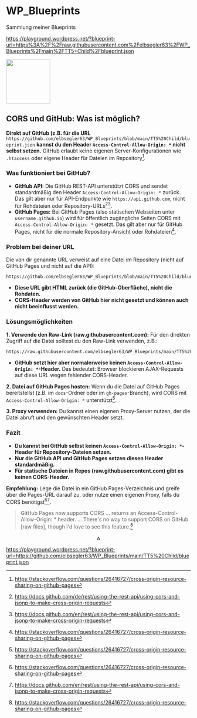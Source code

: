 # WP_Blueprints
Sammlung meiner Blueprints

https://playground.wordpress.net/?blueprint-url=https%3A%2F%2Fraw.githubusercontent.com%2Felbsegler63%2FWP_Blueprints%2Fmain%2FTT5+Child%2Fblueprint.json

<img src="https://r2cdn.perplexity.ai/pplx-full-logo-primary-dark%402x.png" class="logo" width="120"/>

## CORS und GitHub: Was ist möglich?

**Direkt auf GitHub (z.B. für die URL**
`https://github.com/elbsegler63/WP_Blueprints/blob/main/TT5%20Child/blueprint.json`
**kannst du den Header `Access-Control-Allow-Origin: *` nicht selbst setzen.** GitHub erlaubt keine eigenen Server-Konfigurationen wie `.htaccess` oder eigene Header für Dateien im Repository[^3].

### Was funktioniert bei GitHub?

- **GitHub API:**
Die GitHub REST-API unterstützt CORS und sendet standardmäßig den Header `Access-Control-Allow-Origin: *` zurück. Das gilt aber nur für API-Endpunkte wie `https://api.github.com`, nicht für Rohdateien oder Repository-URLs[^2][^5].
- **GitHub Pages:**
Bei GitHub Pages (also statischen Webseiten unter `username.github.io`) wird für öffentlich zugängliche Seiten CORS mit `Access-Control-Allow-Origin: *` gesetzt. Das gilt aber nur für GitHub Pages, nicht für die normale Repository-Ansicht oder Rohdateien[^3].


### Problem bei deiner URL

Die von dir genannte URL verweist auf eine Datei im Repository (nicht auf GitHub Pages und nicht auf die API):

```
https://github.com/elbsegler63/WP_Blueprints/blob/main/TT5%20Child/blueprint.json
```

- **Diese URL gibt HTML zurück (die GitHub-Oberfläche), nicht die Rohdaten.**
- **CORS-Header werden von GitHub hier nicht gesetzt und können auch nicht beeinflusst werden.**


### Lösungsmöglichkeiten

**1. Verwende den Raw-Link (raw.githubusercontent.com):**
Für den direkten Zugriff auf die Datei solltest du den Raw-Link verwenden, z.B.:

```
https://raw.githubusercontent.com/elbsegler63/WP_Blueprints/main/TT5%20Child/blueprint.json
```

- **GitHub setzt hier aber normalerweise keinen `Access-Control-Allow-Origin: *`-Header.**
Das bedeutet: Browser blockieren AJAX-Requests auf diese URL wegen fehlender CORS-Header.

**2. Datei auf GitHub Pages hosten:**
Wenn du die Datei auf GitHub Pages bereitstellst (z.B. im `docs`-Ordner oder im `gh-pages`-Branch), wird CORS mit `Access-Control-Allow-Origin: *` unterstützt[^3].

**3. Proxy verwenden:**
Du kannst einen eigenen Proxy-Server nutzen, der die Datei abruft und den gewünschten Header setzt.

### Fazit

- **Du kannst bei GitHub selbst keinen `Access-Control-Allow-Origin: *`-Header für Repository-Dateien setzen.**
- **Nur die GitHub API und GitHub Pages setzen diesen Header standardmäßig.**
- **Für statische Dateien in Repos (raw.githubusercontent.com) gibt es keinen CORS-Header.**

**Empfehlung:**
Lege die Datei in ein GitHub Pages-Verzeichnis und greife über die Pages-URL darauf zu, oder nutze einen eigenen Proxy, falls du CORS benötigst[^3][^5].

> GitHub Pages now supports CORS ... returns an Access-Control-Allow-Origin: * header. ... There's no way to support CORS on GitHub [raw files], though I'd love to see this feature.[^3]

<div style="text-align: center">⁂</div>

[^1]: blueprint.json

[^2]: https://docs.github.com/de/rest/using-the-rest-api/using-cors-and-jsonp-to-make-cross-origin-requests

[^3]: https://stackoverflow.com/questions/26416727/cross-origin-resource-sharing-on-github-pages

[^4]: https://github.com/OpenLiberty/guide-cors

[^5]: https://docs.github.com/en/rest/using-the-rest-api/using-cors-and-jsonp-to-make-cross-origin-requests

[^6]: https://github.com/orgs/community/discussions/12209

[^7]: https://github.com/homematic-community/XML-API/issues/72

[^8]: https://github.com/AUTOMATIC1111/stable-diffusion-webui/discussions/13776

[^9]: https://learn.microsoft.com/de-de/aspnet/core/security/cors?view=aspnetcore-9.0

[^10]: https://developer.mozilla.org/en-US/docs/Web/HTTP/Reference/Headers/Access-Control-Allow-Origin

[^11]: https://github.com/requarks/wiki/discussions/3056


https://playground.wordpress.net/?blueprint-url=https://github.com/elbsegler63/WP_Blueprints/main/TT5%20Child/blueprint.json
